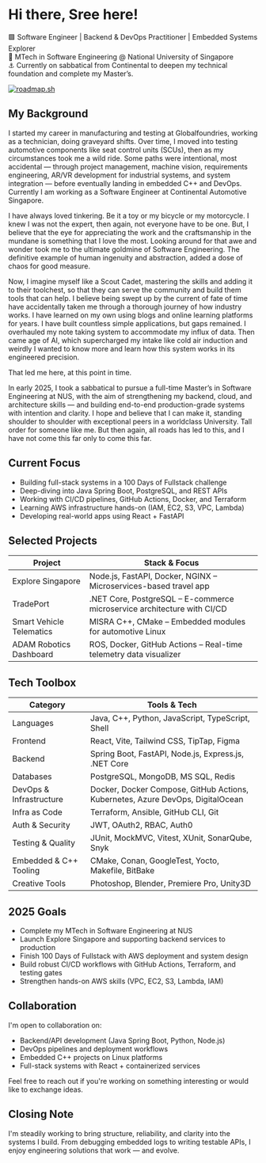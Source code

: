 # Hi there, Sree here!

🟩 Software Engineer | Backend & DevOps Practitioner | Embedded Systems Explorer  
📖 MTech in Software Engineering @ National University of Singapore  
⚓ Currently on sabbatical from Continental to deepen my technical foundation and complete my Master’s.

[![roadmap.sh](https://roadmap.sh/card/wide/67e87c5d08b58aed6c960ad1?variant=light&roadmaps=java%2Cspring-boot%2Cpython%2Cdevops)](https://roadmap.sh)

## My Background

I started my career in manufacturing and testing at Globalfoundries, working as a technician, doing graveyard shifts. Over time, I moved into testing automotive components like seat control units (SCUs), then as my circumstances took me a wild ride. Some paths were intentional, most accidental — through project management, machine vision, requirements engineering, AR/VR development for industrial systems, and system integration — before eventually landing in embedded C++ and DevOps. Currently I am working as a Software Engineer at Continental Automotive Singapore. 

I have always loved tinkering. Be it a toy or my bicycle or my motorcycle. I knew I was not the expert, then again, not everyone have to be one. But, I believe that the eye for appreciating the work and the craftsmanship in the mundane is something that I love the most. Looking around for that awe and wonder took me to the ultimate goldmine of Software Engineering. The definitive example of human ingenuity and abstraction, added a dose of chaos for good measure. 

Now, I imagine myself like a Scout Cadet, mastering the skills and adding it to their toolchest, so that they can serve the community and build them tools that can help. I believe being swept up by the current of fate of time have accidentally taken me through a thorough journey of how industry works. I have learned on my own using blogs and online learning platforms for years. I have built countless simple applications, but gaps remained. I overhauled my note taking system to accommodate my influx of data. Then came age of AI, which supercharged my intake like cold air induction and weirdly I wanted to know more and learn how this system works in its engineered precision. 

That led me here, at this point in time. 

In early 2025, I took a sabbatical to pursue a full-time Master’s in Software Engineering at NUS, with the aim of strengthening my backend, cloud, and architecture skills — and building end-to-end production-grade systems with intention and clarity. I hope and believe that I can make it, standing shoulder to shoulder with exceptional peers in a worldclass University. Tall order for someone like me. But then again, all roads has led to this, and I have not come this far only to come this far. 



## Current Focus

- Building full-stack systems in a 100 Days of Fullstack challenge  
- Deep-diving into Java Spring Boot, PostgreSQL, and REST APIs  
- Working with CI/CD pipelines, GitHub Actions, Docker, and Terraform  
- Learning AWS infrastructure hands-on (IAM, EC2, S3, VPC, Lambda)  
- Developing real-world apps using React + FastAPI

## Selected Projects

| Project                   | Stack & Focus                                                                 |
|---------------------------|------------------------------------------------------------------------------|
| Explore Singapore         | Node.js, FastAPI, Docker, NGINX – Microservices-based travel app             |
| TradePort                 | .NET Core, PostgreSQL – E-commerce microservice architecture with CI/CD      |
| Smart Vehicle Telematics | MISRA C++, CMake – Embedded modules for automotive Linux                     |
| ADAM Robotics Dashboard   | ROS, Docker, GitHub Actions – Real-time telemetry data visualizer            |

## Tech Toolbox

| Category                   | Tools & Tech                                                                       |
|----------------------------|-------------------------------------------------------------------------------------|
| Languages                  | Java, C++, Python, JavaScript, TypeScript, Shell                                   |
| Frontend                   | React, Vite, Tailwind CSS, TipTap, Figma                                            |
| Backend                    | Spring Boot, FastAPI, Node.js, Express.js, .NET Core                               |
| Databases                  | PostgreSQL, MongoDB, MS SQL, Redis                                                 |
| DevOps & Infrastructure    | Docker, Docker Compose, GitHub Actions, Kubernetes, Azure DevOps, DigitalOcean     |
| Infra as Code              | Terraform, Ansible, GitHub CLI, Git                                                |
| Auth & Security            | JWT, OAuth2, RBAC, Auth0                                                           |
| Testing & Quality          | JUnit, MockMVC, Vitest, XUnit, SonarQube, Snyk                                     |
| Embedded & C++ Tooling     | CMake, Conan, GoogleTest, Yocto, Makefile, BitBake                                 |
| Creative Tools             | Photoshop, Blender, Premiere Pro, Unity3D                                          |

## 2025 Goals

- Complete my MTech in Software Engineering at NUS  
- Launch Explore Singapore and supporting backend services to production  
- Finish 100 Days of Fullstack with AWS deployment and system design  
- Build robust CI/CD workflows with GitHub Actions, Terraform, and testing gates  
- Strengthen hands-on AWS skills (VPC, EC2, S3, Lambda, IAM)

## Collaboration

I'm open to collaboration on:

- Backend/API development (Java Spring Boot, Python, Node.js)  
- DevOps pipelines and deployment workflows  
- Embedded C++ projects on Linux platforms  
- Full-stack systems with React + containerized services

Feel free to reach out if you're working on something interesting or would like to exchange ideas.

## Closing Note

I'm steadily working to bring structure, reliability, and clarity into the systems I build. From debugging embedded logs to writing testable APIs, I enjoy engineering solutions that work — and evolve.
